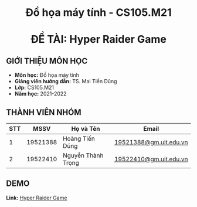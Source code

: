 
<h1 align=center>Đồ họa máy tính - CS105.M21</h1>
<h1 align=center>ĐỀ TÀI: Hyper Raider Game</h1>


## **GIỚI THIỆU MÔN HỌC**

* **Môn học:** Đồ họa máy tính
* **Giảng viên hướng dẫn:** TS. Mai Tiến Dũng
* **Lớp:** CS105.M21
* **Năm học:** 2021-2022


## **THÀNH VIÊN NHÓM**
| STT    | MSSV          | Họ và Tên           | Email                   |
| ------ |---------------| --------------------|-------------------------|
| 1      | 19521388      | Hoàng Tiến Dũng   |19521388@gm.uit.edu.vn   |
| 2      | 19522410   | Nguyễn Thành Trọng    |19522410@gm.uit.edu.vn   |

## **DEMO**
**Link:** [Hyper Raider Game](https://htdung167.github.io/CS105.M21)

